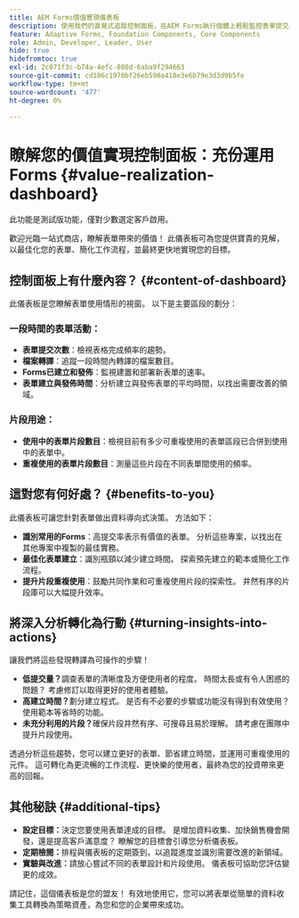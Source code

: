 ```yaml
---
title: AEM Forms價值實現儀表板
description: 使用我們的直覺式追蹤控制面板，在AEM Forms執行個體上輕鬆監控表單提交。
feature: Adaptive Forms, Foundation Components, Core Components
role: Admin, Developer, Leader, User
hide: true
hidefromtoc: true
exl-id: 2c071f3c-b74a-4efc-808d-6aba9f294663
source-git-commit: cd106c1970bf26eb590a418e3e6b79e3d3d9b5fe
workflow-type: tm+mt
source-wordcount: '477'
ht-degree: 0%

---
```


# 瞭解您的價值實現控制面板：充份運用Forms {#value-realization-dashboard}

<span class="preview">此功能是測試版功能，僅對少數選定客戶啟用。</span>

歡迎光臨一站式商店，瞭解表單帶來的價值！ 此儀表板可為您提供寶貴的見解，以最佳化您的表單、簡化工作流程，並最終更快地實現您的目標。

## 控制面板上有什麼內容？ {#content-of-dashboard}

此儀表板是您瞭解表單使用情形的視窗。 以下是主要區段的劃分：

### 一段時間的表單活動：

* **表單提交次數**：檢視表格完成頻率的趨勢。
* **檔案轉譯**：追蹤一段時間內轉譯的檔案數目。
* **Forms已建立和發佈**：監視建置和部署新表單的速率。
* **表單建立與發佈時間**：分析建立與發佈表單的平均時間，以找出需要改善的領域。

### 片段用途：

* **使用中的表單片段數目**：檢視目前有多少可重複使用的表單區段已合併到使用中的表單中。
* **重複使用的表單片段數目**：測量這些片段在不同表單間使用的頻率。


## 這對您有何好處？ {#benefits-to-you}

此儀表板可讓您針對表單做出資料導向式決策。 方法如下：

* **識別常用的Forms**：高提交率表示有價值的表單。 分析這些專案，以找出在其他專案中複製的最佳實務。
* **最佳化表單建立**：識別瓶頸以減少建立時間。 探索預先建立的範本或簡化工作流程。
* **提升片段重複使用**：鼓勵共同作業和可重複使用片段的探索性。 井然有序的片段庫可以大幅提升效率。


## 將深入分析轉化為行動 {#turning-insights-into-actions}

讓我們將這些發現轉譯為可操作的步驟！

* **低提交量？**&#x200B;調查表單的清晰度及方便使用者的程度。 時間太長或有令人困惑的問題？ 考慮修訂以取得更好的使用者體驗。
* **高建立時間？**&#x200B;劃分建立程式。 是否有不必要的步驟或功能沒有得到有效使用？ 使用範本等省時的功能。
* **未充分利用的片段？**&#x200B;確保片段井然有序、可搜尋且易於理解。 請考慮在團隊中提升片段使用。

透過分析這些趨勢，您可以建立更好的表單、節省建立時間，並運用可重複使用的元件。 這可轉化為更流暢的工作流程、更快樂的使用者，最終為您的投資帶來更高的回報。

## 其他秘訣 {#additional-tips}

* **設定目標：**&#x200B;決定您要使用表單達成的目標。 是增加資料收集、加快銷售機會開發，還是提高客戶滿意度？ 瞭解您的目標會引導您分析儀表板。
* **定期檢閱：**&#x200B;排程與儀表板的定期簽到，以追蹤進度並識別需要改進的新領域。
* **實驗與改進：**&#x200B;請放心嘗試不同的表單設計和片段使用。 儀表板可協助您評估變更的成效。

請記住，這個儀表板是您的盟友！ 有效地使用它，您可以將表單從簡單的資料收集工具轉換為策略資產，為您和您的企業帶來成功。
